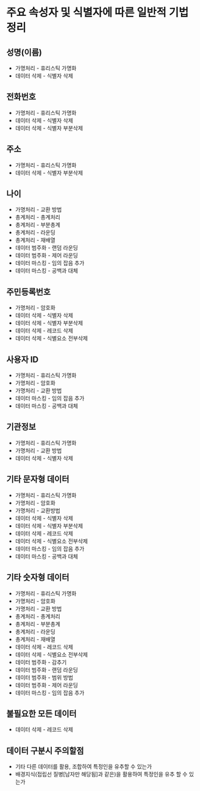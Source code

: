 # 주요 속성자 및 식별자에 따른 일반적 기법 정리

## 성명(이름)
- 가명처리 - 휴리스틱 가명화
- 데이터 삭제 - 식별자 삭제

## 전화번호
- 가명처리 - 휴리스틱 가명화
- 데이터 삭제 - 식별자 삭제
- 데이터 삭제 - 식별자 부분삭제

## 주소
- 가명처리 - 휴리스틱 가명화
- 데이터 삭제 - 식별자 부분삭제

## 나이
- 가명처리 - 교환 방법
- 총계처리 - 총계처리
- 총계처리 - 부분총계
- 총계처리 - 라운딩
- 총계처리 - 재배열
- 데이터 범주화 - 랜덤 라운딩
- 데이터 범주화 - 제어 라운딩
- 데이터 마스킹 - 임의 잡음 추가
- 데이터 마스킹 - 공백과 대체

## 주민등록번호
- 가명처리 - 암호화
- 데이터 삭제 - 식별자 삭제
- 데이터 삭제 - 식별자 부분삭제
- 데이터 삭제 - 레코드 삭제
- 데이터 삭제 - 식별요소 전부삭제

## 사용자 ID
- 가명처리 - 휴리스틱 가명화
- 가명처리 - 암호화
- 가명처리 - 교환 방법
- 데이터 마스킹 - 임의 잡음 추가
- 데이터 마스킹 - 공백과 대체

## 기관정보
- 가명처리 - 휴리스틱 가명화
- 가명처리 - 교환 방법
- 데이터 삭제 - 식별자 삭제

## 기타 문자형 데이터
- 가명처리 - 휴리스틱 가명화
- 가명처리 - 암호화
- 가명처리 - 교환방법
- 데이터 삭제 - 식별자 삭제
- 데이터 삭제 - 식별자 부분삭제
- 데이터 삭제 - 레코드 삭제
- 데이터 삭제 - 식별요소 전부삭제
- 데이터 마스킹 - 임의 잡음 추가
- 데이터 마스킹 - 공백과 대체

## 기타 숫자형 데이터
- 가명처리 - 휴리스틱 가명화
- 가명처리 - 암호화
- 가명처리 - 교환 방법
- 총계처리 - 총계처리
- 총계처리 - 부분총계
- 총계처리 - 라운딩
- 총계처리 - 재배열
- 데이터 삭제 - 레코드 삭제
- 데이터 삭제 - 식별요소 전부삭제
- 데이터 범주화 - 감추기
- 데이터 범주화 - 랜덤 라운딩
- 데이터 범주화 - 범위 방법
- 데이터 범주화 - 제어 라운딩
- 데이터 마스킹 - 임의 잡음 추가

## 불필요한 모든 데이터
- 데이터 삭제 - 레코드 삭제

## 데이터 구분시 주의할점
- 기타 다른 데이터를 활용, 조합하여 특정인을 유추할 수 있는가
- 배경지식(접립선 질병[남자만 해당됨]과 같은)을 활용하여 특정인을 유추 할 수 있는가